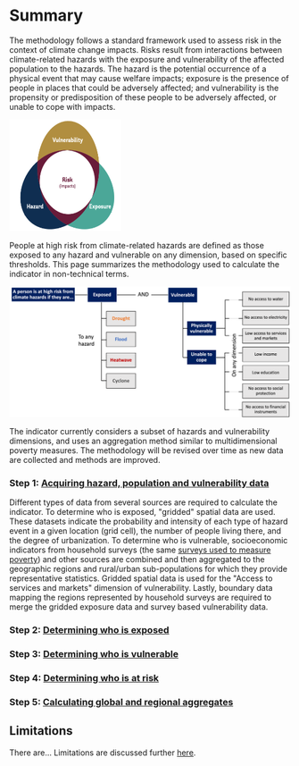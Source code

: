 # Summary

The methodology follows a standard framework used to assess risk in the context of climate change impacts. Risks result from interactions between climate-related hazards with the exposure and vulnerability of the affected population to the hazards. The hazard is the potential occurrence of a physical event that may cause welfare impacts; exposure is the presence of people in places that could be adversely affected; and vulnerability is the propensity or predisposition of these people to be adversely affected, or unable to cope with impacts. 

<img src="docs/images/framework.png" width="200" height="200">

People at high risk from climate-related hazards are defined as those exposed to any hazard and vulnerable on any dimension, based on specific thresholds. This page summarizes the methodology used to calculate the indicator in non-technical terms.

![Summary](images/summary.png "Summary of method")

The indicator currently considers a subset of hazards and vulnerability dimensions, and uses an aggregation method similar to multidimensional poverty measures. The methodology will be revised over time as new data are collected and methods are improved.

### Step 1: [Acquiring hazard, population and vulnerability data](1_data)

Different types of data from several sources are required to calculate the indicator. To determine who is exposed, "gridded" spatial data are used. These datasets indicate the probability and intensity of each type of hazard event in a given location (grid cell), the number of people living there, and the degree of urbanization. To determine who is vulnerable, socioeconomic indicators from household surveys (the same [surveys used to measure poverty](https://datanalytics.worldbank.org/PIP-Methodology/acquiring.html#selection)) and other sources are combined and then aggregated to the geographic regions and rural/urban sub-populations for which they provide representative statistics. Gridded spatial data is used for the "Access to services and markets" dimension of vulnerability. Lastly, boundary data mapping the regions represented by household surveys are required to merge the gridded exposure data and survey based vulnerability data.

### Step 2: [Determining who is exposed](2_exposure)



### Step 3: [Determining who is vulnerable](3_vulnerability)



### Step 4: [Determining who is at risk](4_risk)



### Step 5: [Calculating global and regional aggregates](5_aggregates)



## Limitations
There are... Limitations are discussed further [here](limitations).
